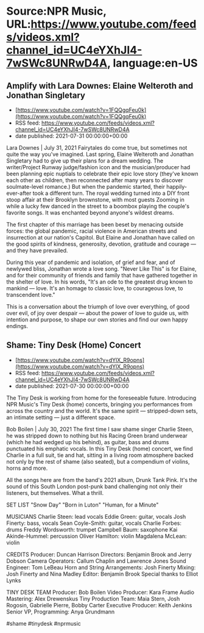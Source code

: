 # Source:NPR Music, URL:https://www.youtube.com/feeds/videos.xml?channel_id=UC4eYXhJI4-7wSWc8UNRwD4A, language:en-US

## Amplify with Lara Downes: Elaine Welteroth and Jonathan Singletary
 - [https://www.youtube.com/watch?v=1FQQgqFeu0k](https://www.youtube.com/watch?v=1FQQgqFeu0k)
 - RSS feed: https://www.youtube.com/feeds/videos.xml?channel_id=UC4eYXhJI4-7wSWc8UNRwD4A
 - date published: 2021-07-31 00:00:00+00:00

Lara Downes | July 31, 2021
Fairytales do come true, but sometimes not quite the way you've imagined. Last spring, Elaine Welteroth and Jonathan Singletary had to give up their plans for a dream wedding. The writer/Project Runway judge/fashion icon and the musician/producer had been planning epic nuptials to celebrate their epic love story (they've known each other as children, then reconnected after many years to discover soulmate-level romance.) But when the pandemic started, their happily-ever-after took a different turn. The royal wedding turned into a DIY front stoop affair at their Brooklyn brownstone, with most guests Zooming in while a lucky few danced in the street to a boombox playing the couple's favorite songs. It was enchanted beyond anyone's wildest dreams.

The first chapter of this marriage has been beset by menacing outside forces: the global pandemic, racial violence in American streets and insurrection at our nation's Capitol. But Elaine and Jonathan have called on the good spirits of kindness, generosity, devotion, gratitude and courage — and they have prevailed.

During this year of pandemic and isolation, of grief and fear, and of newlywed bliss, Jonathan wrote a love song. "Never Like This" is for Elaine, and for their community of friends and family that have gathered together in the shelter of love. In his words, "It's an ode to the greatest drug known to mankind — love. It's an homage to classic love, to courageous love, to transcendent love."

This is a conversation about the triumph of love over everything, of good over evil, of joy over despair — about the power of love to guide us, with intention and purpose, to shape our own stories and find our own happy endings.

## Shame: Tiny Desk (Home) Concert
 - [https://www.youtube.com/watch?v=dYlX_R9opns](https://www.youtube.com/watch?v=dYlX_R9opns)
 - RSS feed: https://www.youtube.com/feeds/videos.xml?channel_id=UC4eYXhJI4-7wSWc8UNRwD4A
 - date published: 2021-07-30 00:00:00+00:00

The Tiny Desk is working from home for the foreseeable future. Introducing NPR Music's Tiny Desk (home) concerts, bringing you performances from across the country and the world. It's the same spirit — stripped-down sets, an intimate setting — just a different space.

Bob Boilen | July 30, 2021
The first time I saw shame singer Charlie Steen, he was stripped down to nothing but his Racing Green brand underwear (which he had wedged up his behind), as guitar, bass and drums punctuated his emphatic vocals. In this Tiny Desk (home) concert, we find Charlie in a full suit, tie and hat, sitting in a living room atmosphere backed not only by the rest of shame (also seated), but a compendium of violins, horns and more.

All the songs here are from the band's 2021 album, Drunk Tank Pink. It's the sound of this South London post-punk band challenging not only their listeners, but themselves. What a thrill.

SET LIST
"Snow Day"
"Born in Luton"
"Human, for a Minute"

MUSICIANS
Charlie Steen: lead vocals
Eddie Green: guitar, vocals
Josh Finerty: bass, vocals
Sean Coyle-Smith: guitar, vocals
Charlie Forbes: drums
Freddy Wordsworth: trumpet
Campbell Baum: saxophone
Kai Akinde-Hummel: percussion
Oliver Hamilton: violin
Magdalena McLean: violin

CREDITS
Producer: Duncan Harrison
Directors: Benjamin Brook and Jerry Dobson
Camera Operators: Callum Chaplin and Lawrence Jones
Sound Engineer: Tom LeBeau
Horn and String Arrangements: Josh Finerty
Mixing: Josh Finerty and Nina Madley
Editor: Benjamin Brook
Special thanks to Elliot Lynks

TINY DESK TEAM
Producer: Bob Boilen
Video Producer: Kara Frame
Audio Mastering: Alex Drewenskus
Tiny Production Team: Maia Stern, Josh Rogosin, Gabrielle Pierre, Bobby Carter
Executive Producer: Keith Jenkins
Senior VP, Programming: Anya Grundmann

#shame #tinydesk #nprmusic

